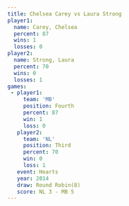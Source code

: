 ```yaml
---
title: Chelsea Carey vs Laura Strong
player1:              
  name: Carey, Chelsea
  percent: 87         
  wins: 1             
  losses: 0           
player2:              
  name: Strong, Laura 
  percent: 70         
  wins: 0             
  losses: 1           
games:
 - player1:          
     team: 'MB'      
     position: Fourth
     percent: 87     
     win: 1          
     loss: 0         
   player2:         
     team: 'NL'     
     position: Third
     percent: 70    
     win: 0         
     loss: 1        
   event: Hearts       
   year: 2014          
   draw: Round Robin(8)
   score: NL 3 - MB 5  
---
```

